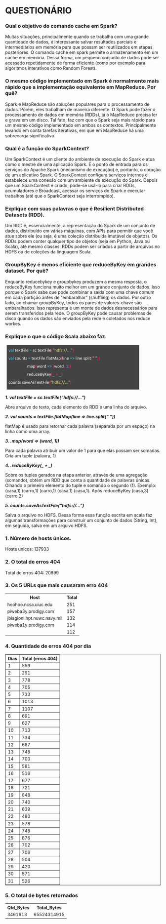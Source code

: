 
<h1>QUESTIONÁRIO</h1> 
<h3>Qual o objetivo do comando cache em Spark?</h3>

<p>
Muitas situações, principalmente quando se trabalha com uma grande quantidade de dados, é interessante salvar resultados parciais e intermediários em memória para que possam ser reutilizados em etapas posteriores. O comando cache em spark permite o armazenamento em um cache em memória. Dessa forma, um pequeno conjunto de dados pode ser acessado repetidamente de forma eficiente (como por exemplo para algoritmos interativos como Random Forest).
</p>
<h3>
O mesmo código implementado em Spark é normalmente mais rápido que a implementação equivalente em MapReduce. Por quê?
</h3>
<p>
Spark e MapReduce são soluções populares para o processamento de dados. Porém, eles trabalham de maneira diferente. O Spark pode fazer o processamento de dados em memória (RDDs), já o MapReduce precisa ler e grava em um disco. Tal fato, faz com que o Spark seja mais rápido para um mesmo código implementado em ambos os contextos. Principalmente levando em conta tarefas iterativas, em que em MapReduce há uma sobrecarga significativa.  
</p>
<h3>
Qual é a função do SparkContext? 
</h3>
<p>
Um SparkContext é um cliente do ambiente de execução do Spark e atua como o mestre de uma aplicação Spark. É o ponto de entrada para os serviços do Apache Spark (mecanismo de execução) e, portanto, o coração de um aplicativo Spark. 
O SparkContext configura serviços internos e estabelece uma conexão com um ambiente de execução do Spark. Depois que um SparkContext é criado, pode-se usá-lo para criar RDDs, acumuladores e Broadcast, acessar os serviços do Spark e executar trabalhos (até que o SparkContext seja interrompido).
</p>
<h3>
Explique com suas palavras  o que é Resilient Distributed Datasets (RDD). 
</h3>
<p>
Um RDD é, essencialmente, a representação do Spark de um conjunto de dados, distribuído em várias máquinas, com APIs para permitir que você atue sobre ele (ou seja, é uma coleção distribuída imutável de objetos). Os RDDs podem conter qualquer tipo de objetos (seja em Python, Java ou Scala), até mesmo classes. RDDs podem ser criados a partir de arquivos no HDFS ou de coleções da linguagem Scala.
</p>
<h3>
GroupByKey é menos eficiente que reduceByKey em grandes dataset. Por quê? 
</h3>
<p>
Enquanto reducebykey e groupbykey produzem a mesma resposta, o reduceByKey funciona muito melhor em um grande conjunto de dados. Isso porque o Spark sabe que pode combinar a saída com uma chave comum em cada partição antes de “embaralhar” (shuffling) os dados.
Por outro lado, ao chamar groupByKey, todos os pares de valores-chave são embaralhados. Isso representa é um monte de dados desnecessários para serem transferidos pela rede. O groupByKey pode causar problemas de disco quando os dados são enviados pela rede e coletados nos reduce workes.
</p>
<h3>
Explique o que o código Scala abaixo faz.
</h3>
<p>

 ![alt text](https://github.com/fernandobcc/Challenges/blob/master/NASA_Spark_log/imagem.png)
  
</p>
<i><b>1.	val textFile = sc.textFile("hdfs://...")</b></i>
<p>
Abre arquivo de texto, cada elemento do RDD é uma linha do arquivo.
</p>
<i><b>2.	val counts = textFile.flatMap(line => line.split(" "))</b></i>
<p>
flatMap é usado para retornar cada palavra (separada por um espaço) na linha como uma array.
</p>
<i><b>3.	.map(word => (word, 1))</b></i>
<p>
Para cada palavra atribuir um valor de 1 para que elas possam ser somadas. Cria um tuple (palavra, 1)
</p>
<i><b>4.	.reduceByKey(_ + _)</b></i>
<p>
Sobre os tuples gerados na etapa anterior, através de uma agregação (somando), obtém um RDD que conta a quantidade de palavras únicas. Olhando o primeiro elemento do tuple e somando o segundo (1).  Exemplo:
(casa,1) (carro,1) (carro,1) (casa,1) (casa,1).
Após reduceByKey (casa,3) (carro,2)
</p>

<i><b>5.	counts.saveAsTextFile("hdfs://...")</b></i>
<p>
Salva o arquivo no HDFS.
Dessa forma essa função escrita em scala faz algumas transformações para construir um conjunto de dados (String, Int), em seguida, salva em um arquivo HDFS.
</p>

<h3>1. Número de hosts únicos.</h3>
<p>
Hosts unicos: 137933
</p>
<h3>2. O total de erros 404</h3>
<p>
Total de erros 404: 20899
</p>
<h3>3. Os 5 URLs que mais causaram erro 404</h3>

<table>
<tr>
<th>Host</th>
<th>Total</th>
</tr>
<tr>
<td>hoohoo.ncsa.uiuc.edu</td>
<td>251</td>
</tr>
<tr>
<td>piweba3y.prodigy.com</td>
<td>157</td>
</tr>
<tr>
<td>jbiagioni.npt.nuwc.navy.mil</td>
<td>132</td>
</tr>
<tr>
<td>piweba1y.prodigy.com </td>
<td>114</td>
</tr>
<tr>
<td></td>
<td>112</td>
</tr>
</table>

<h3>4. Quantidade de erros 404 por dia</h3>


<table border="1" align="center">
<tr>
<th>Dias</th>
<th>Total (erros 404)</th>
</tr>
<tr>
<td>1</td>
<td>559</td>
</tr>
<tr>
<td>2</td>
<td>291</td>
</tr>
<tr>
<td>3</td>
<td>778</td>
</tr>
<tr>
<td>4</td>
<td>705</td>
</tr>
<tr>
<td>5</td>
<td>733</td>
</tr>
<tr>
<td>6</td>
<td>1013</td>
</tr>
<tr>
<td>7</td>
<td>1107</td>
</tr>
<tr>
<td>8</td>
<td>691</td>
</tr>
<tr>
<td>9</td>
<td>627</td>
</tr>
<tr>
<td>10</td>
<td>713</td>
</tr>
<tr>
<td>11</td>
<td>734</td>
</tr>
<tr>
<td>12</td>
<td>667</td>
</tr>
<tr>
<td>13</td>
<td>748</td>
</tr>
<tr>
<td>14</td>
<td>700</td>
</tr>
<tr>
<td>15</td>
<td>581</td>
</tr>
<tr>
<td>16</td>
<td>516</td>
</tr>
<tr>
<td>17</td>
<td>677</td>
</tr>
<tr>
<td>18</td>
<td>721</td>
</tr>
<tr>
<td>19</td>
<td>848</td>
</tr>
<tr>
<td>20</td>
<td>740</td>
</tr>
<tr>
<td>21</td>
<td>639</td>
</tr>
<tr>
<td>22</td>
<td>480</td>
</tr>
<tr>
<td>23</td>
<td>578</td>
</tr>
<tr>
<td>24</td>
<td>748</td>
</tr>
<tr>
<td>25</td>
<td>876</td>
</tr>
<tr>
<td>26</td>
<td>702</td>
</tr>
<tr>
<td>27</td>
<td>706</td>
</tr>
<tr>
<td>28</td>
<td>504</td>
</tr>
<tr>
<td>29</td>
<td>420</td>
</tr>
<tr>
<td>30</td>
<td>571</td>
</tr>
<tr>
<td>31</td>
<td>526</td>
</tr>
</table>


<h3>5. O total de bytes retornados</h3>
<center>
<table>
<tr>
<th>Qtd_Bytes</th>
<th>Total_Bytes</th>
</tr>
<tr>
<td>3461613</td>
<td>65524314915</td>
</tr>
</table>
</center>

```python

```
